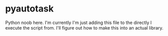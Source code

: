 # pyautotask

Python noob here. I'm currently I'm just adding this file to the directly I execute the script from. 
I'll figure out how to make this into an actual library.

